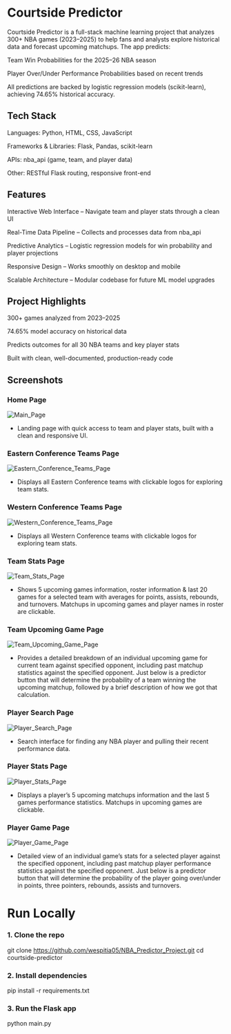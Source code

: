 # Courtside Predictor

Courtside Predictor is a full-stack machine learning project that analyzes 300+ NBA games (2023–2025) to help fans and analysts explore historical data and forecast upcoming matchups.
The app predicts:

Team Win Probabilities for the 2025–26 NBA season

Player Over/Under Performance Probabilities based on recent trends

All predictions are backed by logistic regression models (scikit-learn), achieving 74.65% historical accuracy.


## Tech Stack

Languages: Python, HTML, CSS, JavaScript

Frameworks & Libraries: Flask, Pandas, scikit-learn

APIs: nba_api (game, team, and player data)

Other: RESTful Flask routing, responsive front-end


## Features

Interactive Web Interface – Navigate team and player stats through a clean UI

Real-Time Data Pipeline – Collects and processes data from nba_api

Predictive Analytics – Logistic regression models for win probability and player projections

Responsive Design – Works smoothly on desktop and mobile

Scalable Architecture – Modular codebase for future ML model upgrades


## Project Highlights

300+ games analyzed from 2023–2025

74.65% model accuracy on historical data

Predicts outcomes for all 30 NBA teams and key player stats

Built with clean, well-documented, production-ready code


## Screenshots

### Home Page
![Main_Page](static/images/index.png)
* Landing page with quick access to team and player stats, built with a clean and responsive UI.

### Eastern Conference Teams Page
![Eastern_Conference_Teams_Page](static/images/teams_east.png)
* Displays all Eastern Conference teams with clickable logos for exploring team stats.

### Western Conference Teams Page
![Western_Conference_Teams_Page](static/images/teams_west.png)
* Displays all Western Conference teams with clickable logos for exploring team stats.

### Team Stats Page
![Team_Stats_Page](static/images/team_stats.png)
* Shows 5 upcoming games information, roster information & last 20 games for a selected team with averages for points, assists, rebounds, and turnovers. Matchups in upcoming games and player names in roster are clickable.

### Team Upcoming Game Page
![Team_Upcoming_Game_Page](static/images/team_game.png)
* Provides a detailed breakdown of an individual upcoming game for current team against specified opponent, including past matchup statistics against the specified opponent. Just below is a predictor button that will determine the probability of a team winning the upcoming matchup, followed by a brief description of how we got that calculation.

### Player Search Page
![Player_Search_Page](static/images/player_search.png)
* Search interface for finding any NBA player and pulling their recent performance data.

### Player Stats Page
![Player_Stats_Page](static/images/player_stats.png)
* Displays a player’s 5 upcoming matchups information and the last 5 games performance statistics. Matchups in upcoming games are clickable.

### Player Game Page
![Player_Game_Page](static/images/player_game.png)
* Detailed view of an individual game’s stats for a selected player against the specified opponent, including past matchup player performance statistics against the specified opponent. Just below is a predictor button that will determine the probability of the player going over/under in points, three pointers, rebounds, assists and turnovers.


# Run Locally

### 1. Clone the repo
git clone https://github.com/wespitia05/NBA_Predictor_Project.git
cd courtside-predictor

### 2. Install dependencies
pip install -r requirements.txt

### 3. Run the Flask app
python main.py
```